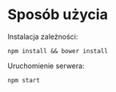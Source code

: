# Sposób użycia

Instalacja zależności:

    npm install && bower install

Uruchomienie serwera:

    npm start
